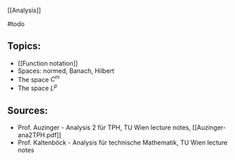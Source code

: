 [[Analysis]]


#todo 


## Topics:
- [[Function notation]]
- Spaces: normed, Banach, Hilbert
- The space $C^m$
- The space $L^p$


## Sources:
- Prof. Auzinger - Analysis 2 für TPH, TU Wien lecture notes, [[Auzinger-ana2TPH.pdf]]
- Prof. Kaltenböck - Analysis für technische Mathematik, TU Wien lecture notes
